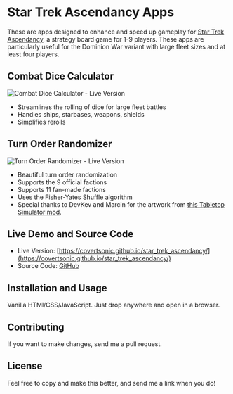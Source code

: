 # Star Trek Ascendancy Apps

These are apps designed to enhance and speed up gameplay for [Star Trek Ascendancy](https://boardgamegeek.com/boardgame/193949/star-trek-ascendancy), a strategy board game for 1-9 players. These apps are particularly useful for the Dominion War variant with large fleet sizes and at least four players.

## Combat Dice Calculator
![Combat Dice Calculator - Live Version](https://covertsonic.github.io/star_trek_ascendancy/favicon/preview-dice-calculator-2.png)
- Streamlines the rolling of dice for large fleet battles
- Handles ships, starbases, weapons, shields
- Simplifies rerolls

## Turn Order Randomizer
![Turn Order Randomizer - Live Version](https://covertsonic.github.io/star_trek_ascendancy/favicon/preview-turn-order-2.png)
- Beautiful turn order randomization
- Supports the 9 official factions
- Supports 11 fan-made factions
- Uses the Fisher-Yates Shuffle algorithm
- Special thanks to DevKev and Marcin for the artwork from [this Tabletop Simulator mod](https://steamcommunity.com/sharedfiles/filedetails/?id=1559499743).

## Live Demo and Source Code
- Live Version: [https://covertsonic.github.io/star_trek_ascendancy/](https://covertsonic.github.io/star_trek_ascendancy/)
- Source Code: [GitHub](https://codesandbox.io/p/github/covertsonic/star_trek_ascendancy_apps/main)

## Installation and Usage
Vanilla HTMl/CSS/JavaScript.  Just drop anywhere and open in a browser.

## Contributing
If you want to make changes, send me a pull request.

## License
Feel free to copy and make this better, and send me a link when you do!

